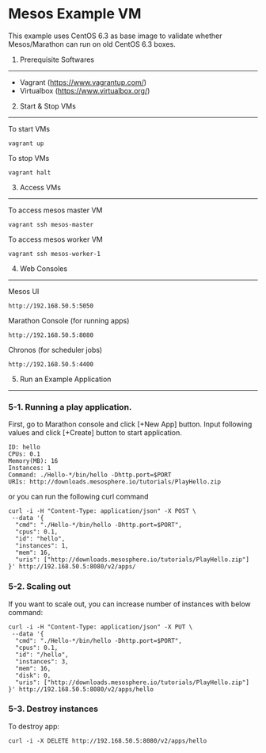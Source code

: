 Mesos Example VM
================

This example uses CentOS 6.3 as base image to validate whether Mesos/Marathon can run on old CentOS 6.3 boxes.


1. Prerequisite Softwares
-----------------------------

- Vagrant (https://www.vagrantup.com/)
- Virtualbox (https://www.virtualbox.org/)


2. Start & Stop VMs
-----------------------------

To start VMs
```
vagrant up
```

To stop VMs
```
vagrant halt
```


3. Access VMs
-----------------------------

To access mesos master VM
```
vagrant ssh mesos-master
```

To access mesos worker VM
```
vagrant ssh mesos-worker-1
```


4. Web Consoles
-----------------------------

Mesos UI
```
http://192.168.50.5:5050
```

Marathon Console (for running apps)
```
http://192.168.50.5:8080
```

Chronos (for scheduler jobs)
```
http://192.168.50.5:4400
```


5. Run an Example Application
-----------------------------

### 5-1. Running a play application.
First, go to Marathon console and click [+New App] button.
Input following values and click [+Create] button to start application.
```
ID: hello
CPUs: 0.1
Memory(MB): 16
Instances: 1
Command: ./Hello-*/bin/hello -Dhttp.port=$PORT
URIs: http://downloads.mesosphere.io/tutorials/PlayHello.zip
```

or you can run the following curl command
```
curl -i -H "Content-Type: application/json" -X POST \
 --data '{
  "cmd": "./Hello-*/bin/hello -Dhttp.port=$PORT",
  "cpus": 0.1,
  "id": "hello",
  "instances": 1,
  "mem": 16,
  "uris": ["http://downloads.mesosphere.io/tutorials/PlayHello.zip"]
}' http://192.168.50.5:8080/v2/apps/

```

### 5-2. Scaling out
If you want to scale out, you can increase number of instances with below command:
```
curl -i -H "Content-Type: application/json" -X PUT \
 --data '{
  "cmd": "./Hello-*/bin/hello -Dhttp.port=$PORT",
  "cpus": 0.1,
  "id": "/hello",
  "instances": 3,
  "mem": 16,
  "disk": 0,
  "uris": ["http://downloads.mesosphere.io/tutorials/PlayHello.zip"]
}' http://192.168.50.5:8080/v2/apps/hello
```

### 5-3. Destroy instances
To destroy app:

```
curl -i -X DELETE http://192.168.50.5:8080/v2/apps/hello
```
